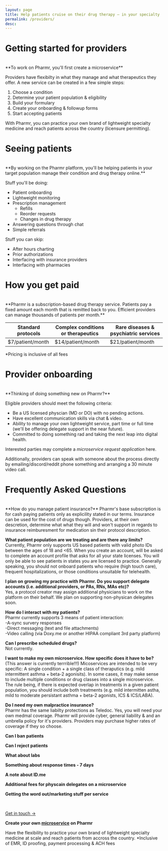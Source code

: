 ```yaml
---
layout: page
title: Help patients cruise on their drug therapy – in your specialty
permalink: /providers/
desc:
---
```

# Getting started for providers
<br>
**To work on Pharmr, you'll first create a microservice**

Providers have flexibilty in what they manage and what therapeutics they offer. A new service can be created in a few simple steps: 

1. Choose a condition   
2. Determine your patient population & eligibility  
2. Build your formulary    
3. Create your onboarding & followup forms  
4. Start accepting patients  

With Pharmr, you can practice your own brand of lightweight specialty medicine and reach patients across the country (licensure permitting).  


# Seeing patients
<br>
**By working on the Pharmr platform, you'll be helping patients in your target population manage their condition and drug therapy online.**  

Stuff you'll be doing:  

- Patient onboarding  
- Lightweight monitoring  
- Prescription management  
  - Refills  
  - Reorder requests  
  - Changes in drug therapy  
- Answering questions through chat  
- Simple referrals  

Stuff you can skip:  

- After hours charting  
- Prior authorizations  
- Interfacing with insurance providers  
- Interfacing with pharmacies 


# How you get paid  
<br>
**Pharmr is a subscription-based drug therapy service. Patients pay a fixed amount each month that is remitted back to you. Efficient providers can manage thousands of patients per month.**     

| Standard protocols | Complex conditions or therapeutics | Rare diseases & psychiatric services |
|--------------------|------------------------------------|--------------------------------------|
| $7/patient/month   | $14/patient/month                  | $21/patient/month                    |

*Pricing is inclusive of all fees


# Provider onboarding
<br>
**Thinking of doing something new on Pharmr?**  

Eligible providers should meet the following criteria:  
- Be a US licensed physcian (MD or DO) with no pending actions.  
- Have excellent communication skills via chat & video.  
- Ability to manage your own lightweight service, part time or full time (we'll be offering delegate support in the near future).  
- Committed to doing something rad and taking the next leap into digital health.  

Interested parties may complete a *microservice request application* here.  

Additionally, providers can speak with someone about the process directly by emailing/discord/reddit phone something and arranging a 30 minute video call. 


# Frequently Asked Questions   
<br>
**How do you manage patient insurance?**  
Pharmr's base subscription is for cash paying patients only as explicility stated in our terms. Insurance can be used for the cost of drugs though. Providers, at their own descretion, determine what what they will and won't support in regards to insurance reimburesment for medication sin their protocol description.  

**What patient population are we treating and are there any limits?**  
Currently, Pharmr only supports US based patients with valid photo IDs between the ages of 18 and <65. When you create an account, will be asked to complete an account profile that asks for all your state licenses. You will only be able to see patients in states you are licensed to practice. Generally speaking, you should not onboard patients who require (high touch care), frequent hospitalizations, or those conditions unsuitable for telehealth.  

**I plan on growing my practice with Pharmr. Do you support delegate accounts (i.e. additional providers, or PAs, RNs, MAs etc)?**  
Yes, a protocol creator may assign additional physicians to work on the platform on their behalf. We plan on supporting non-physican delegates soon.  

**How do I interact with my patients?**  
Pharmr currently supports 3 means of patient interaction:  
  -A-sync survery responses  
  -Direct messaging (text and file attachments)  
  -Video calling (via Doxy.me or another HIPAA compliant 3rd party platform)  
  
**Can I prescribe scheduled drugs?**  
Not currently.  

**I want to make my own microservice. How specific does it have to be?**
(This answer is currently terrrible!!!) Micoservices are intended to be very specific: A single condition + a single class of theraputics (e.g. mild intermittent asthma + beta-2 agonisits). In some cases, it may make sense to include multiple conditions or drug classes into a single microservice. The rule being, if there is expected overlap in treatments in a given patient population, you should include both treatments (e.g. mild intermitten astha, mild to moderate persistant asthma + beta-2 agonists, ICS & ICS/LABA).  

**Do I need my own malpractice insurance?**  
Pharmr has the same liabilty protections as Teledoc. Yes, you will need your own medmal coverage. Pharmr will provide cyber, general liability & and an umbrella policy for it's providers. Providers may purchase higher rates of coverage if they so choose.  

**Can I ban patients**

**Can I reject patients**

**What about labs**

**Something about response times - 7 days**

**A note about ID.me**

**Additional fees for physcain delegates on a microservice**

**Getting the word out/marketing stuff per service**



<br>
<p class="largetype">
  <a href="{{ '/getting-started.html' | relative_url }}">Get in touch →</a>
</p>


**Create your own [microservice](https://cranky-johnson-407f0c.netlify.app/cgrpmigraine.html) on Pharmr**  

Have the flexibility to practice your own brand of lightweight specialty medicine at scale and reach patients from accross the country. 
*Inclusive of EMR, ID proofing, payment processing & ACH fees  
